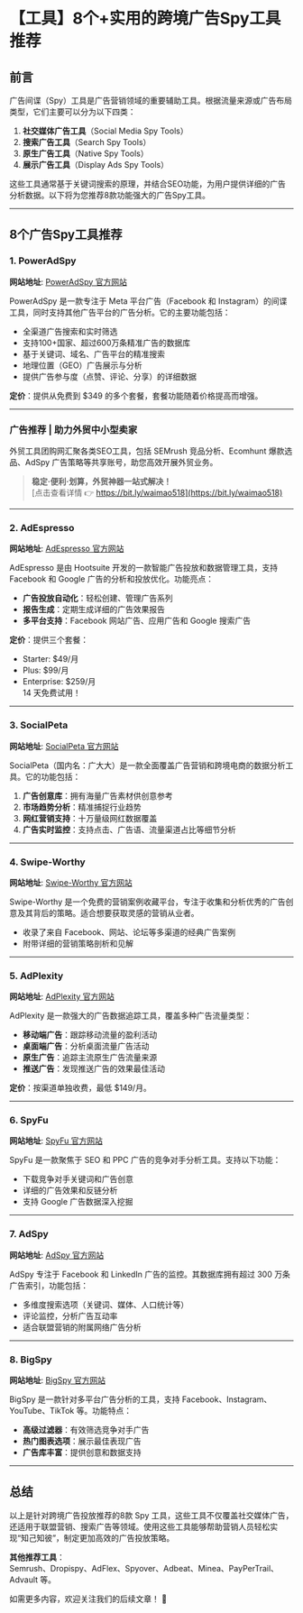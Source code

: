 # 【工具】8个+实用的跨境广告Spy工具推荐

## 前言

广告间谍（Spy）工具是广告营销领域的重要辅助工具。根据流量来源或广告布局类型，它们主要可以分为以下四类：

1. **社交媒体广告工具**（Social Media Spy Tools）  
2. **搜索广告工具**（Search Spy Tools）  
3. **原生广告工具**（Native Spy Tools）  
4. **展示广告工具**（Display Ads Spy Tools）  

这些工具通常基于关键词搜索的原理，并结合SEO功能，为用户提供详细的广告分析数据。以下将为您推荐8款功能强大的广告Spy工具。

---

## 8个广告Spy工具推荐

### 1. PowerAdSpy

**网站地址**: [PowerAdSpy 官方网站](https://app./amember/aff/go/huayu123)

PowerAdSpy 是一款专注于 Meta 平台广告（Facebook 和 Instagram）的间谍工具，同时支持其他广告平台的广告分析。它的主要功能包括：

- 全渠道广告搜索和实时筛选
- 支持100+国家、超过600万条精准广告的数据库
- 基于关键词、域名、广告平台的精准搜索
- 地理位置（GEO）广告展示与分析
- 提供广告参与度（点赞、评论、分享）的详细数据

**定价**：提供从免费到 $349 的多个套餐，套餐功能随着价格提高而增强。

---

### **广告推荐 | 助力外贸中小型卖家**

外贸工具团购网汇聚各类SEO工具，包括 SEMrush 竞品分析、Ecomhunt 爆款选品、AdSpy 广告策略等共享账号，助您高效开展外贸业务。  
> **稳定·便利·划算，外贸神器一站式解决！**  
[点击查看详情 👉 https://bit.ly/waimao518](https://bit.ly/waimao518)

---

### 2. AdEspresso

**网站地址**: [AdEspresso 官方网站](https://www.adespresso.com/)

AdEspresso 是由 Hootsuite 开发的一款智能广告投放和数据管理工具，支持 Facebook 和 Google 广告的分析和投放优化。功能亮点：

- **广告投放自动化**：轻松创建、管理广告系列  
- **报告生成**：定期生成详细的广告效果报告  
- **多平台支持**：Facebook 网站广告、应用广告和 Google 搜索广告

**定价**：提供三个套餐：  
- Starter: $49/月  
- Plus: $99/月  
- Enterprise: $259/月  
14 天免费试用！

---

### 3. SocialPeta

**网站地址**: [SocialPeta 官方网站](https://www.socialpeta.com/)

SocialPeta（国内名：广大大）是一款全面覆盖广告营销和跨境电商的数据分析工具。它的功能包括：

1. **广告创意库**：拥有海量广告素材供创意参考  
2. **市场趋势分析**：精准捕捉行业趋势  
3. **网红营销支持**：十万量级网红数据覆盖  
4. **广告实时监控**：支持点击、广告语、流量渠道占比等细节分析

---

### 4. Swipe-Worthy

**网站地址**: [Swipe-Worthy 官方网站](https://swipe-worthy.com/)

Swipe-Worthy 是一个免费的营销案例收藏平台，专注于收集和分析优秀的广告创意及其背后的策略。适合想要获取灵感的营销从业者。

- 收录了来自 Facebook、网站、论坛等多渠道的经典广告案例  
- 附带详细的营销策略剖析和见解  

---

### 5. AdPlexity

**网站地址**: [AdPlexity 官方网站](https://www.adplexity.com/)

AdPlexity 是一款强大的广告数据追踪工具，覆盖多种广告流量类型：

- **移动端广告**：跟踪移动流量的盈利活动  
- **桌面端广告**：分析桌面流量广告活动  
- **原生广告**：追踪主流原生广告流量来源  
- **推送广告**：发现推送广告的效果最佳活动  

**定价**：按渠道单独收费，最低 $149/月。

---

### 6. SpyFu

**网站地址**: [SpyFu 官方网站](https://www.spyfu.com/)

SpyFu 是一款聚焦于 SEO 和 PPC 广告的竞争对手分析工具。支持以下功能：

- 下载竞争对手关键词和广告创意  
- 详细的广告效果和反链分析  
- 支持 Google 广告数据深入挖掘

---

### 7. AdSpy

**网站地址**: [AdSpy 官方网站](https://www.adspy.com/)

AdSpy 专注于 Facebook 和 LinkedIn 广告的监控。其数据库拥有超过 300 万条广告索引，功能包括：

- 多维度搜索选项（关键词、媒体、人口统计等）  
- 评论监控，分析广告互动率  
- 适合联盟营销的附属网络广告分析  

---

### 8. BigSpy

**网站地址**: [BigSpy 官方网站](https://www.bigspy.com/)

BigSpy 是一款针对多平台广告分析的工具，支持 Facebook、Instagram、YouTube、TikTok 等。功能特点：

- **高级过滤器**：有效筛选竞争对手广告  
- **热门图表选项**：展示最佳表现广告  
- **广告库丰富**：提供创意和数据支持  

---

## 总结

以上是针对跨境广告投放推荐的8款 Spy 工具，这些工具不仅覆盖社交媒体广告，还适用于联盟营销、搜索广告等领域。使用这些工具能够帮助营销人员轻松实现“知己知彼”，制定更加高效的广告投放策略。

**其他推荐工具**：  
Semrush、Dropispy、AdFlex、Spyover、Adbeat、Minea、PayPerTrail、Advault 等。

如需更多内容，欢迎关注我们的后续文章！ 🎉
